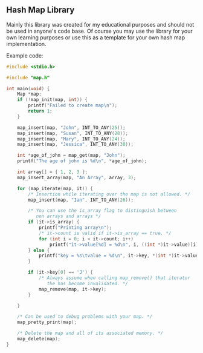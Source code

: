 ## Hash Map Library

Mainly this library was created for my educational purposes and should not be used in anyone's code base.
Of course you may use the library for your own learning purposes or use this as a template for your own hash map implementation.

Example code:

```c
#include <stdio.h>

#include "map.h"

int main(void) {
    Map *map;
    if (!map_init(map, int)) {
        printf("Failed to create map\n");
        return 1;
    }

    map_insert(map, "John", INT_TO_ANY(25));
    map_insert(map, "Susan", INT_TO_ANY(28));
    map_insert(map, "Mary", INT_TO_ANY(24));
    map_insert(map, "Jessica", INT_TO_ANY(30));

    int *age_of_john = map_get(map, "John");
    printf("The age of john is %d\n", *age_of_john);

    int array[] = { 1, 2, 3 };
    map_insert_array(map, "An Array", array, 3);

    for (map_iterate(map, it)) {
        /* Insertion while iterating over the map is not allowed. */
        map_insert(map, "Ian", INT_TO_ANY(26));

        /* You can use the is_array flag to distinguish between
           non arrays and arrays */
        if (it->is_array) {
            printf("Printing array\n");
            /* it->count is valid if it->is_array == true. */
            for (int i = 0; i < it->count; i++)
                printf("it->value[%d] = %d\n", i, ((int *)it->value)[i]);
        } else {
            printf("key = %s\tvalue = %d\n", it->key, *(int *)it->value);
        }

        if (it->key[0] == 'J') {
            /* Always assume when calling map_remove() that iterator
               the has become invalidated. */
            map_remove(map, it->key);
        }

    }

    /* Can be used to debug problems with your map. */
    map_pretty_print(map);

    /* Delete the map and all of its associated memory. */
    map_delete(map);
}
```
